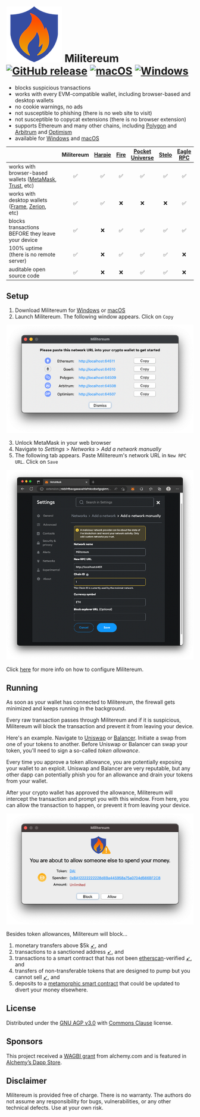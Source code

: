 # ![image](icon_150x150.png) Militereum&nbsp;&nbsp;[![GitHub release](https://img.shields.io/github/release/svanas/Militereum)](https://github.com/svanas/Militereum/releases/latest) [![macOS](https://img.shields.io/badge/os-macOS-green)](https://github.com/svanas/Militereum/releases/latest/download/macOS.zip) [![Windows](https://img.shields.io/badge/os-Windows-green)](https://github.com/svanas/Militereum/releases/latest/download/Windows.zip)

* blocks suspicious transactions
* works with every EVM-compatible wallet, including browser-based and desktop wallets
* no cookie warnings, no ads
* not susceptible to phishing (there is no web site to visit)
* not susceptible to copycat extensions (there is no browser extension)
* supports Ethereum and many other chains, including [Polygon](https://polygon.technology/) and [Arbitrum](https://arbitrum.io/) and [Optimism](https://optimism.io/)
* available for [Windows](https://github.com/svanas/Militereum/releases/latest/download/Windows.zip) and [macOS](https://github.com/svanas/Militereum/releases/latest/download/macOS.zip)

| | Militereum | [Harpie](https://harpie.io/) | [Fire](https://www.joinfire.xyz/) | [Pocket<br>Universe](https://www.pocketuniverse.app/) | [Stelo](https://stelolabs.com/) | [Eagle<br>RPC](https://twitter.com/harpieio/status/1615454753672286209) |
|-|:-:|:-:|:-:|:-:|:-:|:-:|
| works with browser-based wallets ([MetaMask](https://metamask.io/), [Trust](https://trustwallet.com/), etc) | ✅ | ✅ | ✅ | ✅ | ✅ | ✅ |
| works with desktop wallets ([Frame](https://frame.sh/), [Zerion](https://zerion.io/), etc)                  | ✅ | ✅ | ❌ | ❌ | ❌ | ✅ |
| blocks transactions BEFORE they leave your device                                                           | ✅ | ❌ | ✅ | ✅ | ✅ | ✅ |
| 100% uptime (there is no remote server)                                                                     | ✅ | ❌ | ✅ | ✅ | ✅ | ❌ |
| auditable open source code                                                                                  | ✅ | ❌ | ❌ | ✅ | ✅ | ❌ |

## Setup

1. Download Militereum for [Windows](https://github.com/svanas/Militereum/releases/latest/download/Windows.zip) or [macOS](https://github.com/svanas/Militereum/releases/latest/download/macOS.zip)
2. Launch Militereum. The following window appears. Click on `Copy`

![image](assets/main.png)

3. Unlock MetaMask in your web browser
4. Navigate to _Settings_ > _Networks_ > _Add a network manually_
5. The following tab appears. Paste Militereum's network URL in `New RPC URL`. Click on `Save`

![image](assets/MetaMask.png)

Click [here](networks.md) for more info on how to configure Militereum.

## Running

As soon as your wallet has connected to Militereum, the firewall gets minimized and keeps running in the background.

Every raw transaction passes through Militereum and if it is suspicious, Militereum will block the transaction and prevent it from leaving your device.

Here's an example. Navigate to [Uniswap](https://app.uniswap.org/) or [Balancer](https://app.balancer.fi/). Initiate a swap from one of your tokens to another. Before Uniswap or Balancer can swap your token, you'll need to sign a so-called _token allowance_.

Every time you approve a token allowance, you are potentially exposing your wallet to an exploit. Uniswap and Balancer are very reputable, but any other dapp can potentially phish you for an allowance and drain your tokens from your wallet.

After your crypto wallet has approved the allowance, Militereum will intercept the transaction and prompt you with this window. From here, you can allow the transaction to happen, or prevent it from leaving your device.

![image](assets/approve.png)

Besides token allowances, Militereum will block...
1. monetary transfers above $5k [➹](assets/limit.png), and
2. transactions to a sanctioned address [➹](assets/sanctioned.png), and
3. transactions to a smart contract that has not been [etherscan](https://etherscan.io/)-verified [➹](assets/unverified.png), and
4. transfers of non-transferable tokens that are designed to pump but you cannot sell [➹](assets/untransferable.png), and
5. deposits to a [metamorphic smart contract](https://0age.medium.com/the-promise-and-the-peril-of-metamorphic-contracts-9eb8b8413c5e) that could be updated to divert your money elsewhere.

## License

Distributed under the [GNU AGP v3.0](https://github.com/svanas/Militereum/blob/master/LICENSE) with [Commons Clause](https://commonsclause.com/) license.

## Sponsors

This project received a [WAGBI grant](https://www.alchemy.com/developer-grant-program) from alchemy.com and is featured in [Alchemy’s Dapp Store](https://www.alchemy.com/dapps/militereum).

## Disclaimer

Militereum is provided free of charge. There is no warranty. The authors do not assume any responsibility for bugs, vulnerabilities, or any other technical defects. Use at your own risk.

